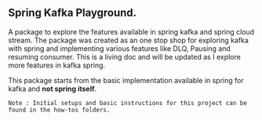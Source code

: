 ## Spring Kafka Playground.
A package to explore the features available in spring kafka and spring cloud stream. The package was created as an
one stop shop for exploring kafka with spring and implementing various features like DLQ, Pausing and resuming consumer.
This is a living doc and will be updated as I explore more features in kafka spring.

This package starts from the basic implementation available in spring for kafka and **not spring itself**.

``Note : Initial setups and basic instructions for this project can be found in the how-tos folders.``